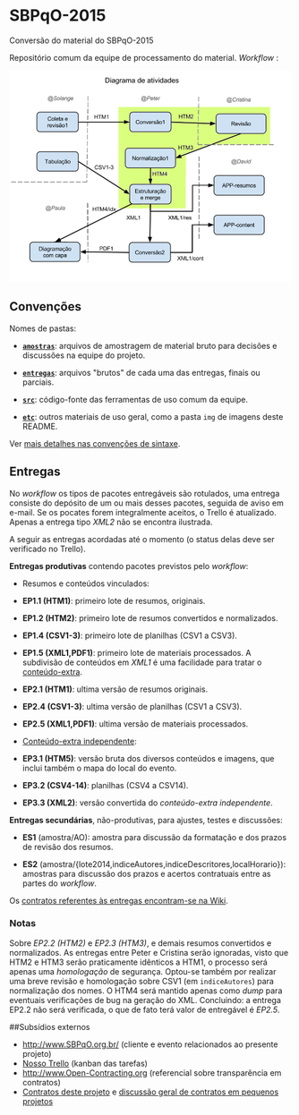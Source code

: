 # SBPqO-2015
Conversão do material do SBPqO-2015

Repositório comum da equipe de processamento do material. *Workflow* :

![alt text](https://github.com/ppKrauss/SBPqO-2015/blob/master/etc/imgs/diagrama1-workflow.png "Logo Title Text 1")

## Convenções

Nomes de pastas:

* [**`amostras`**](./amostras): arquivos de amostragem de material bruto para decisões e discussões na equipe do projeto.

* [**`entregas`**](./entregas): arquivos "brutos" de cada uma das entregas, finais ou parciais. 

* [**`src`**](./src): código-fonte das ferramentas de uso comum da equipe.

* [**`etc`**](./etc): outros materiais de uso geral, como a pasta `img` de imagens deste README.

Ver  [mais detalhes nas convenções de sintaxe](https://github.com/ppKrauss/SBPqO-2015/wiki/Gloss%C3%A1rio-e-conven%C3%A7%C3%B5es).

## Entregas
No *workflow* os tipos de pacotes entregáveis são rotulados, uma entrega consiste do depósito de um ou mais desses pacotes, seguida de aviso em e-mail. Se os pocates forem integralmente aceitos, o Trello é atualizado. Apenas a entrega tipo *XML2* não se encontra ilustrada.  

A seguir as entregas acordadas até o momento (o status delas deve ser verificado no Trello).

**Entregas produtivas** contendo pacotes previstos pelo *workflow*:

* Resumos e conteúdos vinculados:

 * **EP1.1 (HTM1)**: primeiro lote de resumos, originais.

 * **EP1.2 (HTM2)**: primeiro lote de resumos convertidos e normalizados.

 * **EP1.4 (CSV1-3)**: primeiro lote de planilhas (CSV1 a CSV3).

 * **EP1.5 (XML1,PDF1)**: primeiro lote de materiais processados. A subdivisão de conteúdos em *XML1* é uma facilidade para tratar o [conteúdo-extra](https://github.com/ppKrauss/SBPqO-2015/wiki/Gloss%C3%A1rio-e-conven%C3%A7%C3%B5es).

 * **EP2.1 (HTM1)**: ultima versão de resumos originais.

 * **EP2.4 (CSV1-3)**: ultima versão de planilhas (CSV1 a CSV3).

 * **EP2.5 (XML1,PDF1)**: ultima versão de materiais processados.
  
* [Conteúdo-extra independente](https://github.com/ppKrauss/SBPqO-2015/wiki/Gloss%C3%A1rio-e-conven%C3%A7%C3%B5es):

 * **EP3.1 (HTM5)**: versão bruta dos diversos conteúdos e imagens, que inclui também o mapa do local do evento.

 * **EP3.2 (CSV4-14)**: planilhas (CSV4 a CSV14).

 * **EP3.3 (XML2)**: versão convertida do *conteúdo-extra independente*.

**Entregas secundárias**, não-produtivas, para ajustes, testes e discussões:

* **ES1** (amostra/AO):  amostra para discussão da formatação e dos prazos de revisão dos resumos. 

* **ES2** (amostra/{lote2014,indiceAutores,indiceDescritores,localHorario}): amostras para discussão dos prazos e acertos contratuais entre as partes do *workflow*. 

Os [contratos referentes às entregas encontram-se na Wiki](https://github.com/ppKrauss/SBPqO-2015/wiki).

### Notas

Sobre *EP2.2 (HTM2)* e *EP2.3 (HTM3)*, e demais resumos convertidos e normalizados. As entregas entre Peter e Cristina serão ignoradas, visto que HTM2 e HTM3 serão praticamente idênticos a HTM1, o processo será apenas uma *homologação* de segurança. Optou-se também por realizar uma breve revisão e homologação sobre CSV1 (em `indiceAutores`) para normalização dos nomes. O HTM4 será mantido apenas como *dump* para eventuais verificações de bug na geração do XML. Concluindo: a entrega EP2.2 não será verificada, o que de fato terá valor de entregável é *EP2.5*.

##Subsídios externos
* http://www.SBPqO.org.br/ (cliente e evento relacionados ao presente projeto)
* [Nosso Trello](https://trello.com/b/ST4FS44Z/sbpqo-2015) (kanban das tarefas)
* http://www.Open-Contracting.org (referencial sobre transparência em contratos)
* [Contratos deste projeto](https://github.com/ppKrauss/SBPqO-2015/wiki) e [discussão geral de contratos em pequenos projetos](http://www.xmlfusion.org/wiki-do-mei/Contratos)


